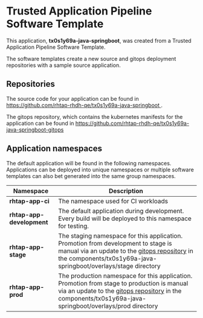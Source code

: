 # Trusted Application Pipeline Software Template

This application, **tx0s1y69a-java-springboot**, was created from a Trusted Application Pipeline Software Template.

The software templates create a new source and gitops deployment repositories with a sample source application. 

## Repositories

The source code for your application can be found in [https://github.com/rhtap-rhdh-qe/tx0s1y69a-java-springboot ](https://github.com/rhtap-rhdh-qe/tx0s1y69a-java-springboot ).
 
The gitops repository, which contains the kubernetes manifests for the application can be found in 
[https://github.com/rhtap-rhdh-qe/tx0s1y69a-java-springboot-gitops ](https://github.com/rhtap-rhdh-qe/tx0s1y69a-java-springboot-gitops ) 

## Application namespaces 

The default application will be found in the following namespaces. Applications can be deployed into unique namespaces or multiple software templates can also bet generated into the same group namespaces.  

|  Namespace   |  Description   |  
| -------- | -------- |
| **rhtap-app-ci** | The namespace used for CI workloads |
| **rhtap-app-development** | The default application during development. Every build will be deployed to this namespace for testing. |
| **rhtap-app-stage** | The staging namespace for this application. Promotion from development to stage is manual via an update to the [gitops repository](https://github.com/rhtap-rhdh-qe/tx0s1y69a-java-springboot-gitops ) in the components/tx0s1y69a-java-springboot/overlays/stage directory |
| **rhtap-app-prod** | The production namespace for this application. Promotion from stage to production is manual via an update to the [gitops repository](https://github.com/rhtap-rhdh-qe/tx0s1y69a-java-springboot-gitops ) in the components/tx0s1y69a-java-springboot/overlays/prod directory |